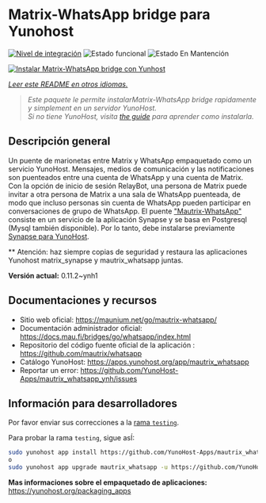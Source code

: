 <!--
Este archivo README esta generado automaticamente<https://github.com/YunoHost/apps/tree/master/tools/readme_generator>
No se debe editar a mano.
-->

# Matrix-WhatsApp bridge para Yunohost

[![Nivel de integración](https://apps.yunohost.org/badge/integration/mautrix_whatsapp)](https://ci-apps.yunohost.org/ci/apps/mautrix_whatsapp/)
![Estado funcional](https://apps.yunohost.org/badge/state/mautrix_whatsapp)
![Estado En Mantención](https://apps.yunohost.org/badge/maintained/mautrix_whatsapp)

[![Instalar Matrix-WhatsApp bridge con Yunhost](https://install-app.yunohost.org/install-with-yunohost.svg)](https://install-app.yunohost.org/?app=mautrix_whatsapp)

*[Leer este README en otros idiomas.](./ALL_README.md)*

> *Este paquete le permite instalarMatrix-WhatsApp bridge rapidamente y simplement en un servidor YunoHost.*  
> *Si no tiene YunoHost, visita [the guide](https://yunohost.org/install) para aprender como instalarla.*

## Descripción general

Un puente de marionetas entre Matrix y WhatsApp empaquetado como un servicio YunoHost.
Mensajes, medios de comunicación y las notificaciones son puenteados entre una cuenta de WhatsApp y una cuenta de Matrix.
Con la opción de inicio de sesión RelayBot, una persona de Matrix puede invitar a otra persona de Matrix a una sala de WhatsApp puenteada, de modo que incluso personas sin cuenta de WhatsApp pueden participar en conversaciones de grupo de WhatsApp.
El puente ["Mautrix-WhatsApp"](https://docs.mau.fi/bridges/go/whatsapp/index.html) consiste en un servicio de la aplicación Synapse y se basa en Postgresql (Mysql también disponible).
Por lo tanto, debe instalarse previamente [Synapse para YunoHost](https://github.com/YunoHost-Apps/synapse_ynh).

** Atención: haz siempre copias de seguridad y restaura las aplicaciones Yunohost matrix_synapse y mautrix_whatsapp juntas.

**Versión actual:** 0.11.2~ynh1
## Documentaciones y recursos

- Sitio web oficial: <https://maunium.net/go/mautrix-whatsapp/>
- Documentación administrador oficial: <https://docs.mau.fi/bridges/go/whatsapp/index.html>
- Repositorio del código fuente oficial de la aplicación : <https://github.com/mautrix/whatsapp>
- Catálogo YunoHost: <https://apps.yunohost.org/app/mautrix_whatsapp>
- Reportar un error: <https://github.com/YunoHost-Apps/mautrix_whatsapp_ynh/issues>

## Información para desarrolladores

Por favor enviar sus correcciones a la [rama `testing`](https://github.com/YunoHost-Apps/mautrix_whatsapp_ynh/tree/testing).

Para probar la rama `testing`, sigue asÍ:

```bash
sudo yunohost app install https://github.com/YunoHost-Apps/mautrix_whatsapp_ynh/tree/testing --debug
o
sudo yunohost app upgrade mautrix_whatsapp -u https://github.com/YunoHost-Apps/mautrix_whatsapp_ynh/tree/testing --debug
```

**Mas informaciones sobre el empaquetado de aplicaciones:** <https://yunohost.org/packaging_apps>
